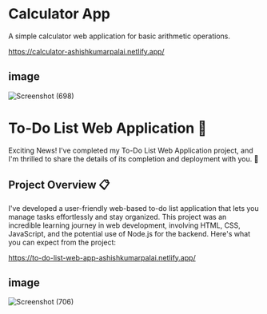 # Calculator App

A simple calculator web application for basic arithmetic operations.

https://calculator-ashishkumarpalai.netlify.app/

## image

![Screenshot (698)](https://github.com/ashishkumarpalai/CODING-SAMURAI-INTERNSHIP-TASK/assets/112760336/96c5853b-1973-44d9-976c-50ca3a50305f)


# To-Do List Web Application 🚀

Exciting News! I've completed my To-Do List Web Application project, and I'm thrilled to share the details of its completion and deployment with you. 🎉

## Project Overview 📋

I've developed a user-friendly web-based to-do list application that lets you manage tasks effortlessly and stay organized. This project was an incredible learning journey in web development, involving HTML, CSS, JavaScript, and the potential use of Node.js for the backend. Here's what you can expect from the project:

https://to-do-list-web-app-ashishkumarpalai.netlify.app/

## image 

![Screenshot (706)](https://github.com/ashishkumarpalai/CODING-SAMURAI-INTERNSHIP-TASK/assets/112760336/48b5381c-6745-47ff-bd15-f2a35608a777)
